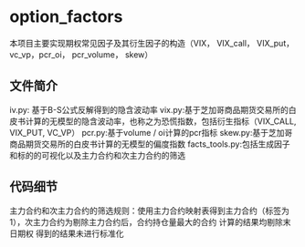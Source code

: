 # option_factors
本项目主要实现期权常见因子及其衍生因子的构造（VIX， VIX_call， VIX_put， vc_vp，pcr_oi， pcr_volume， skew）

## 文件简介
  iv.py: 基于B-S公式反解得到的隐含波动率<bar>
  vix.py:基于芝加哥商品期货交易所的白皮书计算的无模型的隐含波动率，也称之为恐慌指数，包括衍生指标（VIX_CALL, VIX_PUT, VC_VP）<bar>
  pcr.py:基于volume / oi计算的pcr指标<bar>
  skew.py:基于芝加哥商品期货交易所的白皮书计算的无模型的偏度指数<bar>
  facts_tools.py:包括生成因子和标的的可视化以及主力合约和次主力合约的筛选<bar>

## 代码细节
  主力合约和次主力合约的筛选规则：使用主力合约映射表得到主力合约（标签为1），次主力合约为剔除主力合约后，合约持仓量最大的合约<bar>
  计算的结果均剔除末日期权<bar>
  得到的结果未进行标准化<bar>
